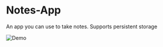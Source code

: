 # Notes-App

An app you can use to take notes. Supports persistent storage

![Demo](https://github.com/Priyansh19077/Notes-App/blob/master/demo/1.gif)
